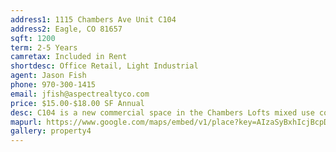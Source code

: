 ```yaml
---
address1: 1115 Chambers Ave Unit C104
address2: Eagle, CO 81657
sqft: 1200
term: 2-5 Years
camretax: Included in Rent
shortdesc: Office Retail, Light Industrial
agent: Jason Fish
phone: 970-300-1415
email: jfish@aspectrealtyco.com
price: $15.00-$18.00 SF Annual
desc: C104 is a new commercial space in the Chambers Lofts mixed use complex in Eagle that faces the interior corridor of the project and has easy access to the common bathroom. This unit is ready for any office, retail, or warehousing tenant needs and can be combined with C103 for extra space and is fully stubbed for water, gas and electric. Call for more details regarding landlord fit out incentives to make this space fit any of your operational needs.
mapurl: https://www.google.com/maps/embed/v1/place?key=AIzaSyBxhIcjBcpDa3pzvGqgMLnSgZDusFYQci4&q=1115+Chambers+Ave,+Eagle,+CO+81631
gallery: property4
---
```

